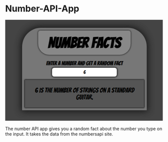 # Number-API-App

![](images/numb.png)

The number API app gives you a random fact about the number you type on the input. It takes the data from the numbersapi site.
